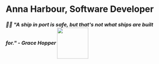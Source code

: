 # Anna Harbour, Software Developer

### <i><div align="left">🚢🌊 "A ship in port is safe, but that's not what ships are built for." - Grace Hopper <img src="https://media1.giphy.com/media/v1.Y2lkPTc5MGI3NjExOGFxNG4xb3pocmoyajRpcDFvbHBmbDhkY2s0eDB0YW51ZG5jbWY4NyZlcD12MV9pbnRlcm5hbF9naWZfYnlfaWQmY3Q9cw/lpWd5G0qIpoHZxdlpD/giphy.gif" width="100" height="100" align="center"/> </i></div>

